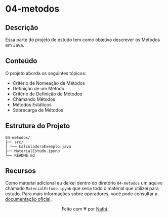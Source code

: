 # 04-metodos

## Descrição

Essa parte do projeto de estudo tem como objetivo descrever os Métodos em Java.

## Conteúdo

O projeto aborda os seguintes tópicos:

- Critério de Nomeação de Métodos
- Definição de um Método
- Critério de Definição de Métodos
- Chamando Métodos
- Métodos Estáticos
- Sobrecarga de Métodos

## Estrutura do Projeto

```bs
04-metodos/
├── src/
│ └── CalculadoraExemplo.java
├── MaterialEstudo.ipynb
└── README.md
```

## Recursos

Como material adicional eu deixei dentro do diretório `04-metodos` um aquivo chamado `MaterialEstudo.ipynb` que seria todo o material que utilizei para estudo. Para mais informações sobre operadores, você pode consultar a [documentação oficial](https://docs.oracle.com/javase/tutorial/java/javaOO/methods.html).

<div align="center">Feito com 💗 por <a href="https://github.com/nathaliacappellini">Nathi</a>.</div>
